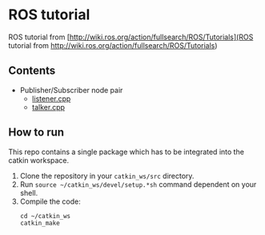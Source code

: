 # ROS tutorial

ROS tutorial from [http://wiki.ros.org/action/fullsearch/ROS/Tutorials](ROS tutorial from http://wiki.ros.org/action/fullsearch/ROS/Tutorials)

## Contents

- Publisher/Subscriber node pair
    - [listener.cpp](src/publish-subscribe-model/listener.cpp)
    - [talker.cpp](src/publish-subscribe-model/listener.cpp)

## How to run

This repo contains a single package which has to be integrated into the catkin workspace.

1. Clone the repository in your `catkin_ws/src` directory.
2. Run `source ~/catkin_ws/devel/setup.*sh` command dependent on your shell.
3. Compile the code:
    ```shell
    cd ~/catkin_ws
    catkin_make
    ```